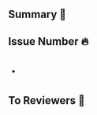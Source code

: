 ## Summary 📝
<!-- 간단한 요약내용을 써주세요 -->

## Issue Number 🔥
<!-- #뒤에 이슈넘버 써주시면 자동으로 이슈페이지 연결이 됩니다!-->

- #

## To Reviewers 📢
<!-- 리뷰어에게 전달하고 싶은 말을 써주세요 -->
